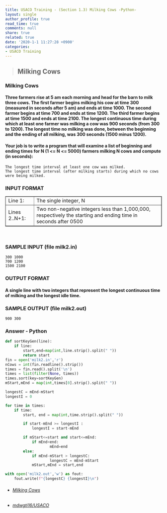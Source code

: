 ```yaml
---
title: USACO Training - (Section 1.3) Milking Cows -Python-
layout: single
author_profile: true
read_time: true
comments: null
share: true
related: true
date: '2020-1-1 11:27:28 +0900'
categories:
- USACO Training
---
```


> ## Milking Cows

### Milking Cows
#### Three farmers rise at 5 am each morning and head for the barn to milk three cows. The first farmer begins milking his cow at time 300 (measured in seconds after 5 am) and ends at time 1000. The second farmer begins at time 700 and ends at time 1200. The third farmer begins at time 1500 and ends at time 2100. The longest continuous time during which at least one farmer was milking a cow was 900 seconds (from 300 to 1200). The longest time no milking was done, between the beginning and the ending of all milking, was 300 seconds (1500 minus 1200).

#### Your job is to write a program that will examine a list of beginning and ending times for N (1 <= N <= 5000) farmers milking N cows and compute (in seconds):

	The longest time interval at least one cow was milked.
	The longest time interval (after milking starts) during which no cows were being milked.

### INPUT FORMAT

<table border="1">
<tbody><tr> <td> Line 1: </td> <td>The single integer, N</td>
</tr><tr> <td> Lines 2..N+1: </td> <td>Two non-negative integers less
than 1,000,000, respectively the starting and ending time in seconds
after 0500</td>

</tr></tbody></table>
<br>

### SAMPLE INPUT (file milk2.in)
	300 1000
	700 1200
	1500 2100
	
### OUTPUT FORMAT
#### A single line with two integers that represent the longest continuous time of milking and the longest idle time.

### SAMPLE OUTPUT (file milk2.out)
	900 300

### Answer - Python
```python
def sortKeyGen(line):
	if line:
		start,end=map(int,line.strip().split(" "))
		return start
fin = open('milk2.in','r')
nCows = int(fin.readline().strip())
times = fin.read().split('\n')
times = list(filter(None, times))
times.sort(key=sortKeyGen)
mStart,mEnd = map(int,times[0].strip().split(" "))

longestC = mEnd-mStart
longestI = 0

for time in times:
	if time:
		start, end = map(int,time.strip().split(" "))

		if start-mEnd >= longestI :
			longestI = start-mEnd

		if mStart<=start and start<=mEnd:
			if mEnd<end:
					mEnd=end
		else:
			if mEnd-mStart > longestC:
					longestC = mEnd-mStart
			mStart,mEnd = start,end

with open('milk2.out','w') as fout:
	fout.write(f"{longestC} {longestI}\n")
```

* ###### [Milking Cows]
* ###### [mdwgti16/USACO]

[Milking Cows]: https://train.usaco.org/usacoprob2?a=miQqOSmwjhm&S=milk2
[mdwgti16/USACO]: https://github.com/mdwgti16/USACO/tree/master/USACO/Chapter%201/Section%201.3